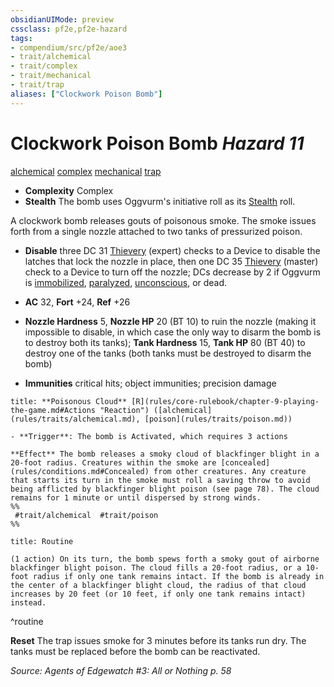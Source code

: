 ```yaml
---
obsidianUIMode: preview
cssclass: pf2e,pf2e-hazard
tags:
- compendium/src/pf2e/aoe3
- trait/alchemical
- trait/complex
- trait/mechanical
- trait/trap
aliases: ["Clockwork Poison Bomb"]
---
```

# Clockwork Poison Bomb *Hazard 11*  
[alchemical](alchemical.md "Alchemical Item Trait")  [complex](complex.md "Complex Hazard Trait")  [mechanical](mechanical.md "Mechanical Hazard Trait")  [trap](trap.md "Trap Hazard Trait")  

- **Complexity** Complex
- **Stealth** The bomb uses Oggvurm's initiative roll as its [Stealth](skills.md#Stealth) roll.  

A clockwork bomb releases gouts of poisonous smoke. The smoke issues forth from a single nozzle attached to two tanks of pressurized poison.

- **Disable** three DC 31 [Thievery](skills.md#Thievery) (expert) checks to a Device to disable the latches that lock the nozzle in place, then one DC 35 [Thievery](skills.md#Thievery) (master) check to a Device to turn off the nozzle; DCs decrease by 2 if Oggvurm is [immobilized](conditions.md#Immobilized), [paralyzed](conditions.md#Paralyzed), [unconscious](conditions.md#Unconscious), or dead.  

- **AC** 32, **Fort** +24, **Ref** +26
- **Nozzle Hardness** 5, **Nozzle HP** 20 (BT 10) to ruin the nozzle (making it impossible to disable, in which case the only way to disarm the bomb is to destroy both its tanks); **Tank Hardness** 15, **Tank HP** 80 (BT 40) to destroy one of the tanks (both tanks must be destroyed to disarm the bomb)
- **Immunities** critical hits; object immunities; precision damage

```ad-embed-ability
title: **Poisonous Cloud** [R](rules/core-rulebook/chapter-9-playing-the-game.md#Actions "Reaction") ([alchemical](rules/traits/alchemical.md), [poison](rules/traits/poison.md))

- **Trigger**: The bomb is Activated, which requires 3 actions

**Effect** The bomb releases a smoky cloud of blackfinger blight in a 20-foot radius. Creatures within the smoke are [concealed](rules/conditions.md#Concealed) from other creatures. Any creature that starts its turn in the smoke must roll a saving throw to avoid being afflicted by blackfinger blight poison (see page 78). The cloud remains for 1 minute or until dispersed by strong winds.  
%%
 #trait/alchemical  #trait/poison 
%%
```

```ad-pf2-summary
title: Routine

(1 action) On its turn, the bomb spews forth a smoky gout of airborne blackfinger blight poison. The cloud fills a 20-foot radius, or a 10-foot radius if only one tank remains intact. If the bomb is already in the center of a blackfinger blight cloud, the radius of that cloud increases by 20 feet (or 10 feet, if only one tank remains intact) instead.
```
^routine

**Reset** The trap issues smoke for 3 minutes before its tanks run dry. The tanks must be replaced before the bomb can be reactivated.  

*Source: Agents of Edgewatch #3: All or Nothing p. 58*